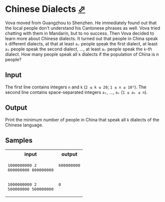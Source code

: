 # Chinese Dialects [⬀](https://acm.timus.ru/problem.aspx?space=1&num=1964)

Vova moved from Guangzhou to Shenzhen. He immediately found out that the local people don't understand his Cantonese phrases as well. Vova tried chatting with them in Mandarin, but to no success.
Then Vova decided to learn more about Chinese dialects. It turned out that people in China speak `k` different dialects, at that at least `a₁` people speak the first dialect, at least `a₂` people speak the second dialect, …, at least `aₖ` people speak the `k`-th dialect. How many people speak all `k` dialects if the population of China is n people?

## Input

The first line contains integers `n` and `k` (`2 ≤ k ≤ 20`; `1 ≤ n ≤ 10⁹`). The second line contains space-separated integers `a₁`, …, `aₖ` (`1 ≤ aₖ ≤ n`).

## Output

Print the minimum number of people in China that speak all `k` dialects of the Chinese language.

## Samples

<table>
<tr>
<th>input</th>
<th>output</th>
</tr>
<tr>
<td style="vertical-align: top">
<pre style="white-space:pre">
1000000000 2
800000000 800000000
</pre>
</td>
<td style="vertical-align: top">
<pre style="white-space:pre">
600000000
</pre>
</td>
</tr>
<tr>
<td style="vertical-align: top">
<pre style="white-space:pre">
1000000000 2
500000000 500000000
</pre>
</td>
<td style="vertical-align: top">
<pre style="white-space:pre">
0
</pre>
</td>
</tr>
</table>

